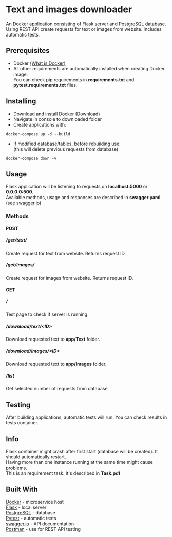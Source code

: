 # Text and images downloader
An Docker application consisting of Flask server and PostgreSQL database. Using REST API create requests for text or images from website. Includes automatic tests.
## Prerequisites
+ Docker [(What is Docker)](https://opensource.com/resources/what-docker)
+ All other requirements are automatically installed when creating Docker image.
<br>You can check pip requirements in **requirements.txt** and **pytest.requirements.txt** files.
## Installing
+ Download and install Docker [(Download)](https://docs.docker.com/get-docker/)
+ Navigate in console to downloaded folder
+ Create applications with:
```
docker-compose up -d --build
```
+ If modified database/tables, before rebuilding use:
<br>(this will delete previous requests from database)
```
docker-compose down -v
```
## Usage
Flask application will be listening to requests on __localhost:5000__ or __0.0.0.0:500__.
<br> Available methods, usage and responses are described in **swagger.yaml** [(see swagger.io)](https://editor.swagger.io/)
### Methods
#### POST
##### /get/text/
Create request for text from website. Returns request ID.
##### /get/images/
Create request for images from website. Returns request ID.
#### GET
##### /
Test page to check if server is running.
##### /download/text/\<ID>
Download requested text to **app/Text** folder.
##### /download/images/\<ID>
Download requested text to **app/Images** folder.
##### /list
Get selected number of requests from database
## Testing
After building applications, automatic tests will run. You can check results in tests container.
## Info
Flask container might crash after first start (database will be created). It should automatically restart.
<br>Having more than one instance running at the same time might cause problems.
<br>This is an requirement task. It's described in **Task.pdf**
## Built With
[Docker](https://www.docker.com/) - microservice host
<br>[Flask](https://flask.palletsprojects.com/) - local server
<br>[PostgreSQL](https://www.postgresql.org/) - database
<br>[Pytest](https://docs.pytest.org/en/latest/) - automatic tests
<br>[swagger.io](https://swagger.io/) - API documentation
<br>[Postman](https://www.postman.com/) - use for REST API testing

